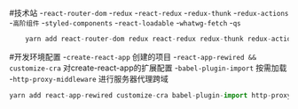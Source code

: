 #技术站
-`react-router-dom`
-`redux`
-`react-redux`
-`redux-thunk`
-`redux-actions`
-`高阶组件`
-`styled-components`
-`react-loadable`
-`whatwg-fetch`
-`qs`

```javascript
    yarn add react-router-dom redux react-redux redux-thunk redux-actions styled-components react-loadable whatwg-fetch qs
```
#开发环境配置
-`create-react-app` 创建的项目
-`react-app-rewired && customize-cra` 对create-react-app的扩展配置
-`babel-plugin-import` 按需加载
-`http-proxy-middleware` 进行服务器代理跨域
```javascript
yarn add react-app-rewired customize-cra babel-plugin-import http-proxy-middleware --dev
```